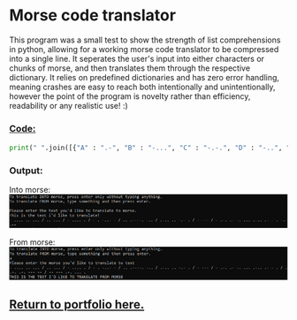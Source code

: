 # Morse code translator
This program was a small test to show the strength of list comprehensions in python, allowing for a working morse code translator to be compressed into a single line. It seperates the user's input into either characters or chunks of morse, and then translates them through the respective dictionary. It relies on predefined dictionaries and has zero error handling, meaning crashes are easy to reach both intentionally and unintentionally, however the point of the program is novelty rather than efficiency, readability or any realistic use! :)

### [Code:](/) 
```python
print(" ".join([{"A" : ".-", "B" : "-...", "C" : "-.-.", "D" : "-..", "E" : ".", "F" : "..-.", "G" : "--.", "H" : "....", "I" : "..", "J" : ".---", "K" : "-.-", "L" : ".-..", "M" : "--", "N" : "-.", "O" : "---", "P" : ".--.", "Q" : "--.-", "R" : ".-.", "S" : "...", "T" : "-", "U" : "..-", "V" : "...-", "W" : ".--", "X" : "-..-", "Y" : "-.--", "Z" : "--..", "1" : ".----", "2" : "..---", "3" : "...--", "4" : "....-", "5" : ".....", "6" : "-....", "7" : "--...", "8" : "---..", "9" : "----.", "0" : "-----", "," : "--..--", "." : ".-.-.-", "/" : "-..-.", ":" : "---...", "@" : ".--.-.", "\'" : ".----.", "\"" : ".-..-.", "!" : "-.-.--", "?" : "..--..", "&" : ".-...", "(" : "-.--.", ")" : "-.--.-", "-" : "-....-", "+" : ".-.-.", "=" : "-...-", " " : "/"}[char] for char in input("Please enter the text you'd like to translate to morse.\n").upper()])) if input("To translate INTO morse, press enter only without typing anything.\nTo translate FROM morse, type something and then press enter.\n") == "" else print("".join([{'.-': 'A', '-...': 'B', '-.-.': 'C', '-..': 'D', '.': 'E', '..-.': 'F', '--.': 'G', '....': 'H', '..': 'I', '.---': 'J', '-.-': 'K', '.-..': 'L', '--': 'M', '-.': 'N', '---': 'O', '.--.': 'P', '--.-': 'Q', '.-.': 'R', '...': 'S', '-': 'T', '..-': 'U', '...-': 'V', '.--': 'W', '-..-': 'X', '-.--': 'Y', '--..': 'Z', '.----': '1', '..---': '2', '...--': '3', '....-': '4', '.....': '5', '-....': '6', '--...': '7', '---..': '8', '----.': '9', '-----': '0', '--..--': ',', '.-.-.-': '.', '-..-.': '/', '---...': ':', '.--.-.': '@', '.----.': "'", '.-..-.': '"', '-.-.--': '!', '..--..': '?', '.-...': '&', '-.--.': '(', '-.--.-': ')', '-....-': '-', '.-.-.': '+', '-...-': '=', '/': ' '}[char] for char in input("Please enter the morse you'd like to translate to text\n").split(" ")]))
```

### Output:
Into morse:
![An image containing the output of the code when translating into morse code.](bin/morseTranslationTO.png)

From morse:
![An image containing the output of the code when translating from morse code.](bin/morseTranslationFROM.png)

## [Return to portfolio here.](README.md)
